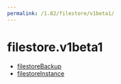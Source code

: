 ```yaml
---
permalink: /1.82/filestore/v1beta1/
---
```


# filestore.v1beta1



* [filestoreBackup](filestoreBackup.md)
* [filestoreInstance](filestoreInstance.md)